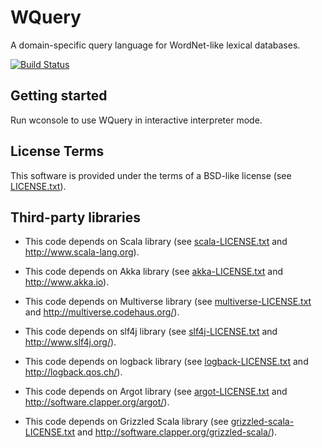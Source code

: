 WQuery
======

A domain-specific query language for WordNet-like lexical databases.

[![Build Status](https://travis-ci.org/marekkubis/wquery.svg?branch=master)](https://travis-ci.org/marekkubis/wquery)

Getting started
---------------

Run wconsole to use WQuery in interactive interpreter mode.

License Terms
-------------

This software is provided under the terms of a BSD-like license (see [LICENSE.txt](wquery/blob/master/LICENSE.txt)).

Third-party libraries
---------------------

 * This code depends on Scala library (see [scala-LICENSE.txt](wquery/blob/master/src/main/assembly/template/docs/licenses/scala-LICENSE.txt) and http://www.scala-lang.org).

 * This code depends on Akka library (see [akka-LICENSE.txt](wquery/blob/master/src/main/assembly/template/docs/licenses/akka-LICENSE.txt) and http://www.akka.io).

 * This code depends on Multiverse library (see [multiverse-LICENSE.txt](wquery/blob/master/src/main/assembly/template/docs/licenses/multiverse-LICENSE.txt) and http://multiverse.codehaus.org/).

 * This code depends on slf4j library (see [slf4j-LICENSE.txt](wquery/blob/master/src/main/assembly/template/docs/licenses/slf4j-LICENSE.txt) and http://www.slf4j.org/).

 * This code depends on logback library (see [logback-LICENSE.txt](wquery/blob/master/src/main/assembly/template/docs/licenses/logback-LICENSE.txt) and http://logback.qos.ch/).

 * This code depends on Argot library (see [argot-LICENSE.txt](wquery/blob/master/src/main/assembly/template/docs/licenses/argot-LICENSE.txt) and http://software.clapper.org/argot/).

 * This code depends on Grizzled Scala library (see [grizzled-scala-LICENSE.txt](wquery/blob/master/src/main/assembly/template/docs/licenses/grizzled-scala-LICENSE.txt) and http://software.clapper.org/grizzled-scala/).
